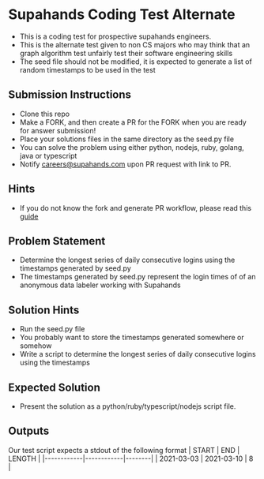 # Supahands Coding Test Alternate
* This is a coding test for prospective supahands engineers. 
* This is the alternate test given to non CS majors who may think that an graph algorithm test unfairly test their software engineering skills
* The seed file should not be modified, it is expected to generate a list of random timestamps to be used in the test

## Submission Instructions
* Clone this repo
* Make a FORK, and then create a PR for the FORK when you are ready for answer submission!
* Place your solutions files in the same directory as the seed.py file
* You can solve the problem using either python, nodejs, ruby, golang, java or typescript
* Notify [careers@supahands.com](mailto:careers@supahands.com) upon PR request with link to PR.

## Hints
* If you do not know the fork and generate PR workflow, please read this [guide](https://gist.github.com/Chaser324/ce0505fbed06b947d962)

## Problem Statement
* Determine the longest series of daily consecutive logins using the timestamps generated by seed.py
* The timestamps generated by seed.py represent the login times of of an anonymous data labeler working with Supahands

## Solution Hints
* Run the seed.py file
* You probably want to store the timestamps generated somewhere or somehow
* Write a script to determine the longest series of daily consecutive logins using the timestamps


## Expected Solution
* Present the solution as a python/ruby/typescript/nodejs script file.

## Outputs
Our test script expects a stdout of the following format
| START      | END        | LENGTH |
|------------|------------|--------|
| 2021-03-03 | 2021-03-10 |      8 |
